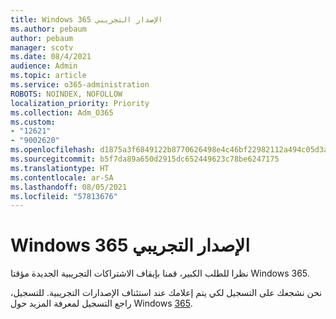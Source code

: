 ```yaml
---
title: Windows الإصدار التجريبي 365
ms.author: pebaum
author: pebaum
manager: scotv
ms.date: 08/4/2021
audience: Admin
ms.topic: article
ms.service: o365-administration
ROBOTS: NOINDEX, NOFOLLOW
localization_priority: Priority
ms.collection: Adm_O365
ms.custom:
- "12621"
- "9002620"
ms.openlocfilehash: d1875a3f6849122b8770626498e4c46bf22982112a494c05d3acf0c313f2fa46
ms.sourcegitcommit: b5f7da89a650d2915dc652449623c78be6247175
ms.translationtype: HT
ms.contentlocale: ar-SA
ms.lasthandoff: 08/05/2021
ms.locfileid: "57813676"
---
```

# <a name="windows-365-trial-availability"></a>Windows الإصدار التجريبي 365

نظرا للطلب الكبير، قمنا بإيقاف الاشتراكات التجريبية الجديدة مؤقتا Windows 365.

نحن نشجعك على التسجيل لكي يتم إعلامك عند استئناف الإصدارات التجريبية. للتسجيل، راجع التسجيل لمعرفة المزيد حول Windows [365](https://aka.ms/Win365InfoNotification).